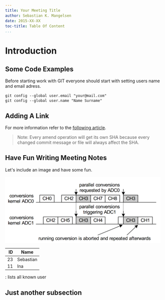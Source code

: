 ```yaml
---
title: Your Meeting Title
author: Sebastian K. Mangelsen
date: 2015-XX-XX
toc-title: Table Of Content
...
```



# Introduction

## Some Code Examples
Before starting work with GIT everyone should start with setting users name and email adress.

~~~~{.bash}
git config --global user.email "your@mail.com"
git config --global user.name "Name Surname"
~~~~
## Adding A Link
For more information refer to the [following article](https://git-scm.com/book/be/v2/Git-Basics-Undoing-Things).

> Note: Every amend operation will get its own SHA because every changed commit message or
file will always affect the SHA.

## Have Fun Writing Meeting Notes

Let's include an image and have some fun.

![My first image enhancing the notes.](img/2015-11-18_094552.png)


| ID  | Name |
|----:|------|
|23 | Sebastian |
|11 | Ina|

: lists all known user

## Just another subsection
